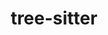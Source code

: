 ---
title: "tree-sitter"
layout: cache
categories: [package, develop-2024-06-02]
meta: {"versions": ["0.22.2"], "compilers": ["gcc@=10.2.1", "gcc@=7.5.0"], "oss": ["centos7", "ubuntu18.04"], "platforms": ["linux"], "targets": ["x86_64_v3"], "stacks": ["developer-tools", "developer-tools-manylinux2014", "root"], "num_specs": 2, "num_specs_by_stack": {"root": 2, "developer-tools-manylinux2014": 1, "developer-tools": 1}}
spec_details: [{"hash": "hlcnsppuoycndqavxepe6twlj3fdqgk6", "compiler": "gcc@=10.2.1", "versions": ["0.22.2"], "os": "centos7", "platform": "linux", "target": "x86_64_v3", "variants": ["build_system=makefile"], "stacks": ["root", "developer-tools-manylinux2014"], "size": "-", "tarball": "https://binaries.spack.io/develop-2024-06-02/build_cache/linux-centos7-x86_64_v3/gcc-10.2.1/tree-sitter-0.22.2/linux-centos7-x86_64_v3-gcc-10.2.1-tree-sitter-0.22.2-hlcnsppuoycndqavxepe6twlj3fdqgk6.spack"}, {"hash": "fowjs5vkpzg5ds5fnlaxabn26vmlgdsb", "compiler": "gcc@=7.5.0", "versions": ["0.22.2"], "os": "ubuntu18.04", "platform": "linux", "target": "x86_64_v3", "variants": ["build_system=makefile"], "stacks": ["root", "developer-tools"], "size": "-", "tarball": "https://binaries.spack.io/develop-2024-06-02/build_cache/linux-ubuntu18.04-x86_64_v3/gcc-7.5.0/tree-sitter-0.22.2/linux-ubuntu18.04-x86_64_v3-gcc-7.5.0-tree-sitter-0.22.2-fowjs5vkpzg5ds5fnlaxabn26vmlgdsb.spack"}]
---
